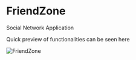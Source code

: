 # FriendZone
Social Network Application

Quick preview of functionalities can be seen here

![FriendZone](https://user-images.githubusercontent.com/100118717/159301523-58b7c166-a569-4ebf-aa00-1b204a092dc1.png)
